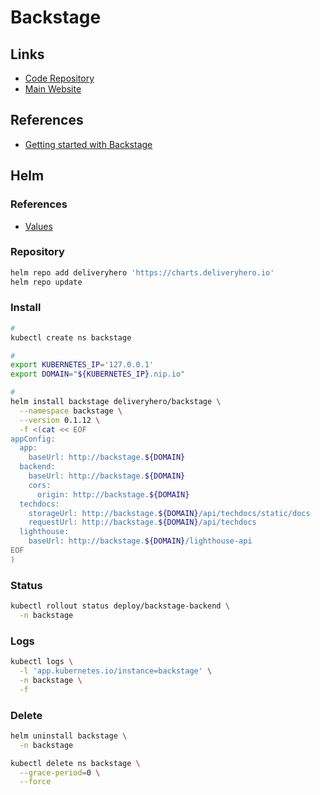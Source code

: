 # Backstage

<!--
https://github.com/backstage/backstage/tree/master/contrib/chart/backstage
https://nocomplexity.com/spotify-backstage/
https://github.com/backstage/backstage/tree/master/contrib/chart/backstage
-->

## Links

- [Code Repository](https://github.com/backstage/backstage)
- [Main Website](https://backstage.io/)

## References

- [Getting started with Backstage](https://github.com/spotify/backstage/blob/master/docs/getting-started/README.md)

## Helm

### References

- [Values](https://github.com/deliveryhero/helm-charts/tree/master/stable/backstage#values)

### Repository

```sh
helm repo add deliveryhero 'https://charts.deliveryhero.io'
helm repo update
```

### Install

```sh
#
kubectl create ns backstage

#
export KUBERNETES_IP='127.0.0.1'
export DOMAIN="${KUBERNETES_IP}.nip.io"

#
helm install backstage deliveryhero/backstage \
  --namespace backstage \
  --version 0.1.12 \
  -f <(cat << EOF
appConfig:
  app:
    baseUrl: http://backstage.${DOMAIN}
  backend:
    baseUrl: http://backstage.${DOMAIN}
    cors:
      origin: http://backstage.${DOMAIN}
  techdocs:
    storageUrl: http://backstage.${DOMAIN}/api/techdocs/static/docs
    requestUrl: http://backstage.${DOMAIN}/api/techdocs
  lighthouse:
    baseUrl: http://backstage.${DOMAIN}/lighthouse-api
EOF
)
```

### Status

```sh
kubectl rollout status deploy/backstage-backend \
  -n backstage
```

### Logs

```sh
kubectl logs \
  -l 'app.kubernetes.io/instance=backstage' \
  -n backstage \
  -f
```

### Delete

```sh
helm uninstall backstage \
  -n backstage

kubectl delete ns backstage \
  --grace-period=0 \
  --force
```
